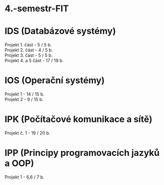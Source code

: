 # 4.-semestr-FIT

# IDS (Databázové systémy)
Projekt 1. část - 5 / 5 b. <br>
Projekt 2. část - 4 / 5 b. <br>
Projekt 3. část - 5 / 5 b. <br>
Projekt 4. a 5 část - 17 / 19 b. <br>

# IOS (Operační systémy)
Projekt 1 - 14 / 15 b.<br>
Projekt 2 - 9 / 15 b.

# IPK (Počítačové komunikace a sítě)
Projekt č. 1 - 19 / 20 b.

# IPP (Principy programovacích jazyků a OOP)
Projekt 1 - 6,6 / 7 b.
